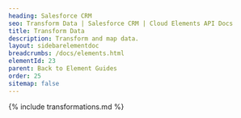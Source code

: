 ```yaml
---
heading: Salesforce CRM
seo: Transform Data | Salesforce CRM | Cloud Elements API Docs
title: Transform Data
description: Transform and map data.
layout: sidebarelementdoc
breadcrumbs: /docs/elements.html
elementId: 23
parent: Back to Element Guides
order: 25
sitemap: false
---
```


{% include transformations.md %}
